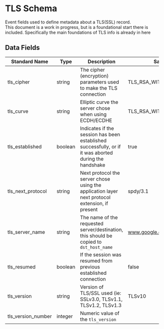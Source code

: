 # TLS Schema
Event fields used to define metadata about a TLS(SSL) record.<br>
This document is a work in progress, but is a foundational start there is included. Specifically the main foundations of TLS info is already in here

## Data Fields
|Standard Name|Type|Description|Sample Value|
|---|---|---|---|
|tls_cipher|string|The cipher (encryption) parameters used to make the TLS connection|TLS_RSA_WITH_AES_128_CBC_SHA|
|tls_curve|string|Elliptic curve the server chose when using ECDH/ECDHE|TLS_RSA_WITH_AES_128_CBC_SHA|
|tls_established|boolean|Indicates if the session has been established successfully, or if it was aborted during the handshake|true|
|tls_next_protocol|string|Next protocol the server chose using the application layer next protocol extension, if present|spdy/3.1|
| tls_server_name|string|The name of the requested server/destination, this should be copied to `dst_host_name`|www.google.com|
|tls_resumed|boolean|If the session was resumed from previous established connection|false|
|tls_version|string|Version of TLS/SSL used (ie: SSLv3.0, TLSv1.1, TLSv1.2, TLSv1.3|TLSv10|
| tls_version_number|integer|Numeric value of the `tls_version`||
